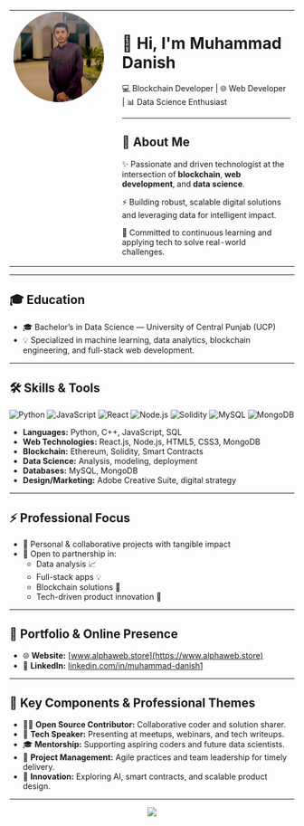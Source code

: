 <table>
  <tr>
    <td width="170" valign="top">
      <img src="https://github.com/alphaxt/alphaxt/blob/main/me.jpeg" alt="Muhammad Danish" width="160" style="border-radius:50%" />
    </td>
    <td valign="top" style="padding-left: 15px;">
      <h1>👋 Hi, I'm Muhammad Danish</h1>
      <p>💻 Blockchain Developer | 🌐 Web Developer | 📊 Data Science Enthusiast</p>
      <hr>
      <h2>🌟 About Me</h2>
      <p>✨ Passionate and driven technologist at the intersection of <strong>blockchain</strong>, <strong>web development</strong>, and <strong>data science</strong>.</p>
      <p>⚡ Building robust, scalable digital solutions and leveraging data for intelligent impact.</p>
      <p>🎯 Committed to continuous learning and applying tech to solve real-world challenges.</p>
    </td>
  </tr>
</table>

---

## 🎓 Education
- 🎓 Bachelor’s in Data Science — University of Central Punjab (UCP)
- 💡 Specialized in machine learning, data analytics, blockchain engineering, and full-stack web development.

---

## 🛠️ Skills & Tools
<p>
  <img src="https://cdn.jsdelivr.net/gh/devicons/devicon/icons/python/python-original.svg" height="26" alt="Python"/>
  <img src="https://cdn.jsdelivr.net/gh/devicons/devicon/icons/javascript/javascript-original.svg" height="26" alt="JavaScript"/>
  <img src="https://cdn.jsdelivr.net/gh/devicons/devicon/icons/react/react-original.svg" height="26" alt="React"/>
  <img src="https://cdn.jsdelivr.net/gh/devicons/devicon/icons/nodejs/nodejs-original.svg" height="26" alt="Node.js"/>
  <img src="https://cdn.jsdelivr.net/gh/devicons/devicon/icons/solidity/solidity-original.svg" height="26" alt="Solidity"/>
  <img src="https://cdn.jsdelivr.net/gh/devicons/devicon/icons/mysql/mysql-original.svg" height="26" alt="MySQL"/>
  <img src="https://cdn.jsdelivr.net/gh/devicons/devicon/icons/mongodb/mongodb-original.svg" height="26" alt="MongoDB"/>
</p>

- **Languages:** Python, C++, JavaScript, SQL  
- **Web Technologies:** React.js, Node.js, HTML5, CSS3, MongoDB  
- **Blockchain:** Ethereum, Solidity, Smart Contracts  
- **Data Science:** Analysis, modeling, deployment  
- **Databases:** MySQL, MongoDB  
- **Design/Marketing:** Adobe Creative Suite, digital strategy  

---

## ⚡ Professional Focus
- 🚀 Personal & collaborative projects with tangible impact
- 🤝 Open to partnership in:
  - Data analysis 📈
  - Full-stack apps 💡
  - Blockchain solutions 🔗
  - Tech-driven product innovation 🚀

---

## 💼 Portfolio & Online Presence
- 🌐 **Website:** [www.alphaweb.store](https://www.alphaweb.store)  
- 🔗 **LinkedIn:** [linkedin.com/in/muhammad-danish1](https://www.linkedin.com/in/muhammad-danish1/)

---

## 🧩 Key Components & Professional Themes
- 🧑‍💻 **Open Source Contributor:** Collaborative coder and solution sharer.  
- 🎤 **Tech Speaker:** Presenting at meetups, webinars, and tech writeups.  
- 🎓 **Mentorship:** Supporting aspiring coders and future data scientists.  
- 🌟 **Project Management:** Agile practices and team leadership for timely delivery.  
- 🚀 **Innovation:** Exploring AI, smart contracts, and scalable product design.  

---

<!-- Cool Divider -->
<p align="center">
  <img src="https://raw.githubusercontent.com/andreasbm/readme/master/assets/lines/rainbow.png" width="350" />
</p>
